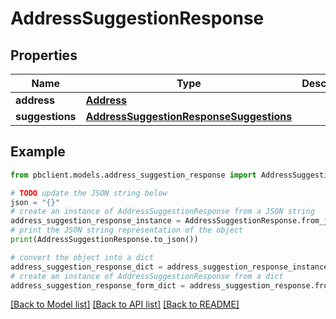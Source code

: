 # AddressSuggestionResponse


## Properties

Name | Type | Description | Notes
------------ | ------------- | ------------- | -------------
**address** | [**Address**](Address.md) |  | [optional] 
**suggestions** | [**AddressSuggestionResponseSuggestions**](AddressSuggestionResponseSuggestions.md) |  | [optional] 

## Example

```python
from pbclient.models.address_suggestion_response import AddressSuggestionResponse

# TODO update the JSON string below
json = "{}"
# create an instance of AddressSuggestionResponse from a JSON string
address_suggestion_response_instance = AddressSuggestionResponse.from_json(json)
# print the JSON string representation of the object
print(AddressSuggestionResponse.to_json())

# convert the object into a dict
address_suggestion_response_dict = address_suggestion_response_instance.to_dict()
# create an instance of AddressSuggestionResponse from a dict
address_suggestion_response_form_dict = address_suggestion_response.from_dict(address_suggestion_response_dict)
```
[[Back to Model list]](../README.md#documentation-for-models) [[Back to API list]](../README.md#documentation-for-api-endpoints) [[Back to README]](../README.md)


